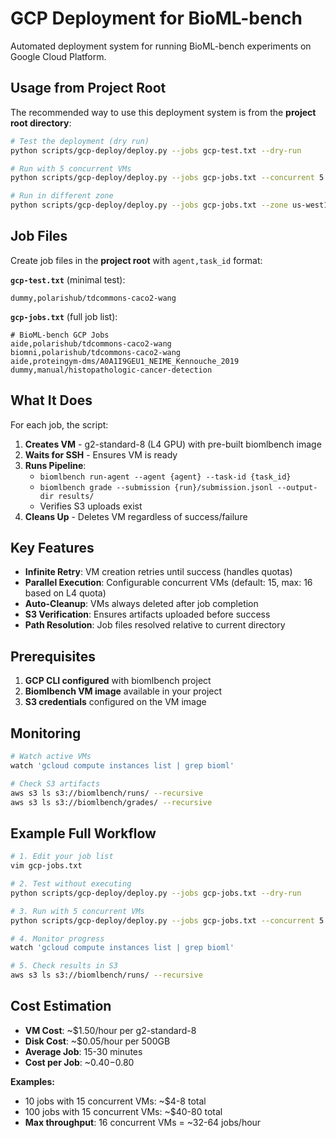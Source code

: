 # GCP Deployment for BioML-bench

Automated deployment system for running BioML-bench experiments on Google Cloud Platform.

## Usage from Project Root

The recommended way to use this deployment system is from the **project root directory**:

```bash
# Test the deployment (dry run)
python scripts/gcp-deploy/deploy.py --jobs gcp-test.txt --dry-run

# Run with 5 concurrent VMs  
python scripts/gcp-deploy/deploy.py --jobs gcp-jobs.txt --concurrent 5

# Run in different zone
python scripts/gcp-deploy/deploy.py --jobs gcp-jobs.txt --zone us-west1-b --concurrent 3
```

## Job Files

Create job files in the **project root** with `agent,task_id` format:

**`gcp-test.txt`** (minimal test):
```
dummy,polarishub/tdcommons-caco2-wang
```

**`gcp-jobs.txt`** (full job list):
```
# BioML-bench GCP Jobs
aide,polarishub/tdcommons-caco2-wang
biomni,polarishub/tdcommons-caco2-wang
aide,proteingym-dms/A0A1I9GEU1_NEIME_Kennouche_2019
dummy,manual/histopathologic-cancer-detection
```

## What It Does

For each job, the script:

1. **Creates VM** - g2-standard-8 (L4 GPU) with pre-built biomlbench image
2. **Waits for SSH** - Ensures VM is ready
3. **Runs Pipeline**:
   - `biomlbench run-agent --agent {agent} --task-id {task_id}`
   - `biomlbench grade --submission {run}/submission.jsonl --output-dir results/`
   - Verifies S3 uploads exist
4. **Cleans Up** - Deletes VM regardless of success/failure

## Key Features

- **Infinite Retry**: VM creation retries until success (handles quotas)
- **Parallel Execution**: Configurable concurrent VMs (default: 15, max: 16 based on L4 quota)
- **Auto-Cleanup**: VMs always deleted after job completion
- **S3 Verification**: Ensures artifacts uploaded before success
- **Path Resolution**: Job files resolved relative to current directory

## Prerequisites

1. **GCP CLI configured** with biomlbench project
2. **Biomlbench VM image** available in your project
3. **S3 credentials** configured on the VM image

## Monitoring

```bash
# Watch active VMs
watch 'gcloud compute instances list | grep bioml'

# Check S3 artifacts  
aws s3 ls s3://biomlbench/runs/ --recursive
aws s3 ls s3://biomlbench/grades/ --recursive
```

## Example Full Workflow

```bash
# 1. Edit your job list
vim gcp-jobs.txt

# 2. Test without executing
python scripts/gcp-deploy/deploy.py --jobs gcp-jobs.txt --dry-run

# 3. Run with 5 concurrent VMs
python scripts/gcp-deploy/deploy.py --jobs gcp-jobs.txt --concurrent 5

# 4. Monitor progress
watch 'gcloud compute instances list | grep bioml'

# 5. Check results in S3
aws s3 ls s3://biomlbench/runs/ --recursive
```

## Cost Estimation

- **VM Cost**: ~$1.50/hour per g2-standard-8
- **Disk Cost**: ~$0.05/hour per 500GB
- **Average Job**: 15-30 minutes
- **Cost per Job**: ~$0.40-$0.80

**Examples:**
- 10 jobs with 15 concurrent VMs: ~$4-8 total
- 100 jobs with 15 concurrent VMs: ~$40-80 total  
- **Max throughput**: 16 concurrent VMs = ~32-64 jobs/hour 